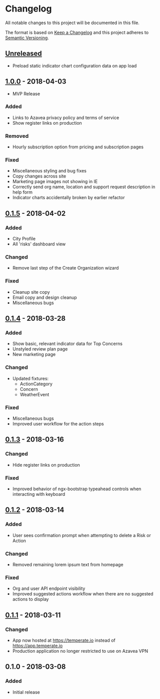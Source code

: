 # Changelog
All notable changes to this project will be documented in this file.

The format is based on [Keep a Changelog](http://keepachangelog.com/en/1.0.0/)
and this project adheres to [Semantic Versioning](http://semver.org/spec/v2.0.0.html).

<!--When making a new release, remember to update the magic links at the bottom.-->

## [Unreleased]
- Preload static indicator chart configuration data on app load

## [1.0.0] - 2018-04-03
- MVP Release
### Added
- Links to Azavea privacy policy and terms of service
- Show register links on production
### Removed
- Hourly subscription option from pricing and subscription pages
### Fixed
- Miscellaneous styling and bug fixes
- Copy changes across site
- Marketing page images not showing in IE
- Correctly send org name, location and support request description in help form
- Indicator charts accidentally broken by earlier refactor

## [0.1.5] - 2018-04-02
### Added
- City Profile
- All 'risks' dashboard view
### Changed
- Remove last step of the Create Organization wizard
### Fixed
- Cleanup site copy
- Email copy and design cleanup
- Miscellaneous bugs

## [0.1.4] - 2018-03-28
### Added
- Show basic, relevant indicator data for Top Concerns
- Unstyled review plan page
- New marketing page
### Changed
- Updated fixtures:
  - ActionCategory
  - Concern
  - WeatherEvent
### Fixed
- Miscellaneous bugs
- Improved user workflow for the action steps

## [0.1.3] - 2018-03-16
### Changed
- Hide register links on production
### Fixed
- Improved behavior of ngx-bootstrap typeahead controls when interacting with keyboard

## [0.1.2] - 2018-03-14
### Added
- User sees confirmation prompt when attempting to delete a Risk or Action
### Changed
- Removed remaining lorem ipsum text from homepage
### Fixed
- Org and user API endpoint visibility
- Improved suggested actions workflow when there are no suggested actions to display

## [0.1.1] - 2018-03-11
### Changed
- App now hosted at https://temperate.io instead of https://app.temperate.io
- Production application no longer restricted to use on Azavea VPN

## 0.1.0 - 2018-03-08
### Added
- Initial release

[Unreleased]: https://github.com/azavea/temperate/compare/1.0.0...HEAD
[1.0.0]: https://github.com/azavea/temperate/compare/0.1.5...1.0.0
[0.1.5]: https://github.com/azavea/temperate/compare/0.1.4...0.1.5
[0.1.4]: https://github.com/azavea/temperate/compare/0.1.3...0.1.4
[0.1.3]: https://github.com/azavea/temperate/compare/0.1.2...0.1.3
[0.1.2]: https://github.com/azavea/temperate/compare/0.1.1...0.1.2
[0.1.1]: https://github.com/azavea/temperate/compare/0.1.0...0.1.1
